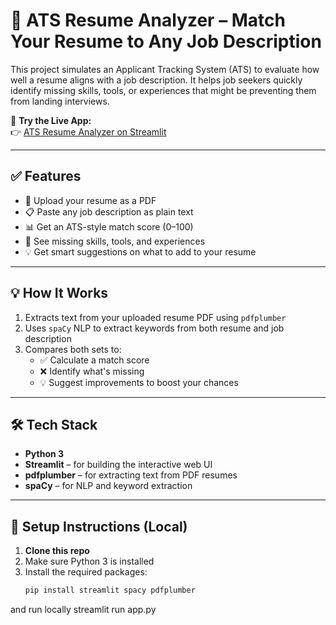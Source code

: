 # 🧠 ATS Resume Analyzer – Match Your Resume to Any Job Description

This project simulates an Applicant Tracking System (ATS) to evaluate how well a resume aligns with a job description. It helps job seekers quickly identify missing skills, tools, or experiences that might be preventing them from landing interviews.

🎯 **Try the Live App:**  
👉 [ATS Resume Analyzer on Streamlit](https://resumescorer-d46tptilat39qtvmzkmy3p.streamlit.app)

---

## ✅ Features

- 📄 Upload your resume as a PDF  
- 📋 Paste any job description as plain text  
- 📊 Get an ATS-style match score (0–100)  
- 🚨 See missing skills, tools, and experiences  
- 💡 Get smart suggestions on what to add to your resume  

---

## 💡 How It Works

1. Extracts text from your uploaded resume PDF using `pdfplumber`  
2. Uses `spaCy` NLP to extract keywords from both resume and job description  
3. Compares both sets to:
   - ✅ Calculate a match score  
   - ❌ Identify what's missing  
   - 💡 Suggest improvements to boost your chances

---

## 🛠 Tech Stack

- **Python 3**
- **Streamlit** – for building the interactive web UI
- **pdfplumber** – for extracting text from PDF resumes
- **spaCy** – for NLP and keyword extraction

---

## 🚀 Setup Instructions (Local)

1. **Clone this repo**
2. Make sure Python 3 is installed
3. Install the required packages:
   ```bash
   pip install streamlit spacy pdfplumber
and run  locally streamlit run app.py

